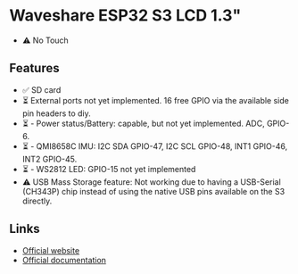 # Waveshare ESP32 S3 LCD 1.3"

- ⚠️ No Touch

## Features

- ✅ SD card
- ⏳ External ports not yet implemented. 16 free GPIO via the available side pin headers to diy.
- ⏳ - Power status/Battery: capable, but not yet implemented. ADC, GPIO-6.
- ⏳ - QMI8658C IMU: I2C SDA GPIO-47, I2C SCL GPIO-48, INT1 GPIO-46, INT2 GPIO-45.
- ⏳ - WS2812 LED: GPIO-15 not yet implemented
- ⚠️ USB Mass Storage feature: Not working due to having a USB-Serial (CH343P) chip instead of using the native USB pins available on the S3 directly.

## Links

- [Official website](https://www.waveshare.com/esp32-s3-lcd-1.3.htm)
- [Official documentation](https://www.waveshare.com/wiki/ESP32-S3-LCD-1.3)

